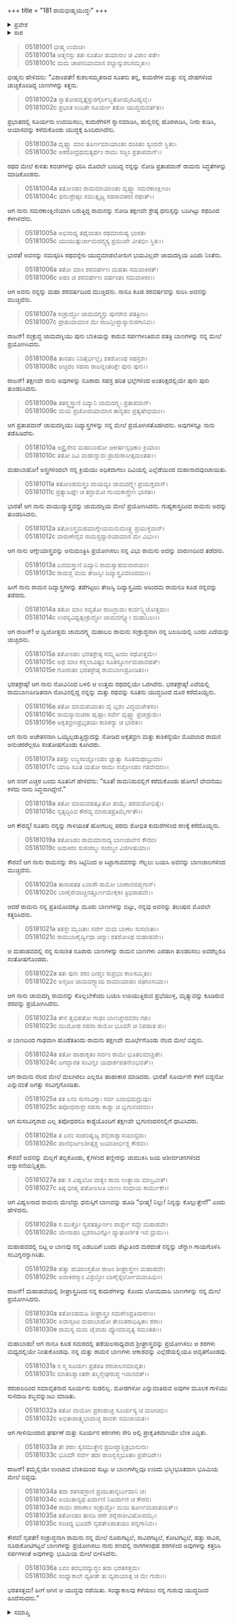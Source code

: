 +++
title = "181 ರಾಮಭೀಷ್ಮಯುದ್ಧಃ"
+++

<details><summary>ಪ್ರವೇಶ</summary>


।।   ಓಂ ಓಂ ನಮೋ ನಾರಾಯಣಾಯ।।   ಶ್ರೀ ವೇದವ್ಯಾಸಾಯ ನಮಃ ।।

ಶ್ರೀ ಕೃಷ್ಣದ್ವೈಪಾಯನ ವೇದವ್ಯಾಸ ವಿರಚಿತ  

**ಶ್ರೀ ಮಹಾಭಾರತ**

**ಉದ್ಯೋಗ ಪರ್ವ**

**ಅಂಬೋಽಪಾಖ್ಯಾನ ಪರ್ವ**

**ಅಧ್ಯಾಯ 181**

</details>

<details><summary>ಸಾರ</summary>

ದಿವ್ಯಾಸ್ತ್ರಗಳಿಂದ ಹೋರಾಡುವಾಗ ಪರಶುರಾಮನು ಭೀಷ್ಮನ ಬಾಣಗಳಿಗೆ ಸಿಲುಕಿ ಮೂರ್ಛೆಹೋದುದು (1-23). ಎರಡನೆಯ ದಿನದ ಯುದ್ಧ ಸಮಾಪ್ತಿ (24-36).


</details>



> 05181001 ಭೀಷ್ಮ ಉವಾಚ।  
05181001a ಆತ್ಮನಸ್ತು ತತಃ ಸೂತೋ ಹಯಾನಾಂ ಚ ವಿಶಾಂ ಪತೇ।  
05181001c ಮಮ ಚಾಪನಯಾಮಾಸ ಶಲ್ಯಾನ್ಕುಶಲಸಮ್ಮತಃ।।

ಭೀಷ್ಮನು ಹೇಳಿದನು: “ವಿಶಾಂಪತೇ! ಕುಶಲಸಮ್ಮತನಾದ ಸೂತನು ತನ್ನ, ಕುದುರೆಗಳ ಮತ್ತು ನನ್ನ ದೇಹಗಳಿಂದ ಚುಚ್ಚಿಕೊಂಡಿದ್ದ ಬಾಣಗಳನ್ನು ಕಿತ್ತನು.

> 05181002a ಸ್ನಾತೋಪವೃತ್ತೈಸ್ತುರಗೈರ್ಲಬ್ಧತೋಯೈರವಿಹ್ವಲೈಃ।  
05181002c ಪ್ರಭಾತ ಉದಿತೇ ಸೂರ್ಯೇ ತತೋ ಯುದ್ಧಮವರ್ತತ।।

ಪ್ರಭಾತದಲ್ಲಿ ಸೂರ್ಯನು ಉದಯಿಸಲು, ಕುದುರೆಗಳಿಗೆ ಸ್ನಾನಮಾಡಿಸಿ, ಹುಲ್ಲಿನಲ್ಲಿ ಹೊರಳಾಡಿಸಿ, ನೀರು ಕುಡಿಸಿ, ಆಯಾಸವನ್ನು ಕಳೆದುಕೊಂಡು ಯುದ್ಧಕ್ಕೆ ಹಿಂದಿರುಗಿದೆನು.

> 05181003a ದೃಷ್ಟ್ವಾ ಮಾಂ ತೂರ್ಣಮಾಯಾಂತಂ ದಂಶಿತಂ ಸ್ಯಂದನೇ ಸ್ಥಿತಂ।  
05181003c ಅಕರೋದ್ರಥಮತ್ಯರ್ಥಂ ರಾಮಃ ಸಜ್ಜಂ ಪ್ರತಾಪವಾನ್।।

ರಥದ ಮೇಲೆ ಕುಳಿತು ಕವಚಗಳನ್ನು ಧರಿಸಿ ಮೊದಲೇ ಬಂದಿದ್ದ ನನ್ನನ್ನು ನೋಡಿ ಪ್ರತಾಪವಾನ್ ರಾಮನು ಸಿದ್ಧತೆಗಳನ್ನು ಮಾಡಿಕೊಂಡನು.

> 05181004a ತತೋಽಹಂ ರಾಮಮಾಯಾಂತಂ ದೃಷ್ಟ್ವಾ ಸಮರಕಾಂಕ್ಷಿಣಂ।  
05181004c ಧನುಃಶ್ರೇಷ್ಠಂ ಸಮುತ್ಸೃಜ್ಯ ಸಹಸಾವತರಂ ರಥಾತ್।।

ಆಗ ನಾನು ಸಮರಕಾಂಕ್ಷಿಣಿಯಾಗಿ ಬರುತ್ತಿದ್ದ ರಾಮನನ್ನು ನೋಡಿ ತಕ್ಷಣವೇ ಶ್ರೇಷ್ಠ ಧನುಸ್ಸನ್ನು ಬದಿಗಿಟ್ಟು ರಥದಿಂದ ಕೆಳಗಿಳಿದೆನು.

> 05181005a ಅಭಿವಾದ್ಯ ತಥೈವಾಹಂ ರಥಮಾರುಹ್ಯ ಭಾರತ।  
05181005c ಯುಯುತ್ಸುರ್ಜಾಮದಗ್ನ್ಯಸ್ಯ ಪ್ರಮುಖೇ ವೀತಭೀಃ ಸ್ಥಿತಃ।।

ಭಾರತ! ಅವನನ್ನು ನಮಸ್ಕರಿಸಿ ರಥವನ್ನೇರಿ ಯುದ್ಧಮಾಡಲೋಸುಗ ಭಯವಿಲ್ಲದೇ ಜಾಮದಗ್ನಿಯ ಎದಿರು ನಿಂತೆನು.

> 05181006a ತತೋ ಮಾಂ ಶರವರ್ಷೇಣ ಮಹತಾ ಸಮವಾಕಿರತ್।  
05181006c ಅಹಂ ಚ ಶರವರ್ಷೇಣ ವರ್ಷಂತಂ ಸಮವಾಕಿರಂ।।

ಆಗ ಅವನು ನನ್ನನ್ನು ಮಹಾ ಶರವರ್ಷದಿಂದ ಮುಚ್ಚಿದನು. ನಾನೂ ಕೂಡ ಶರವರ್ಷವನ್ನು ಸುರಿಸಿ ಅವನನ್ನು ಮುಚ್ಚಿದೆನು.

> 05181007a ಸಂಕ್ರುದ್ಧೋ ಜಾಮದಗ್ನ್ಯಸ್ತು ಪುನರೇವ ಪತತ್ರಿಣಃ।  
05181007c ಪ್ರೇಷಯಾಮಾಸ ಮೇ ರಾಜನ್ದೀಪ್ತಾಸ್ಯಾನುರಗಾನಿವ।।

ರಾಜನ್! ಸಂಕ್ರುದ್ಧ ಜಾಮದಗ್ನಿಯು ಪುನಃ ಬೆಂಕಿಯನ್ನು ಕಾರುವ ಸರ್ಪಗಳಂತಿರುವ ಪತತ್ರಿ ಬಾಣಗಳನ್ನು ನನ್ನ ಮೇಲೆ ಪ್ರಯೋಗಿಸಿದನು.

> 05181008a ತಾನಹಂ ನಿಶಿತೈರ್ಭಲ್ಲೈಃ ಶತಶೋಽಥ ಸಹಸ್ರಶಃ।   
05181008c ಅಚ್ಚಿದಂ ಸಹಸಾ ರಾಜನ್ನಂತರಿಕ್ಷೇ ಪುನಃ ಪುನಃ।।

ರಾಜನ್! ತಕ್ಷಣವೇ ನಾನು ಅವುಗಳನ್ನು ನೂರಾರು ಸಹಸ್ರ ಹರಿತ ಭಲ್ಲೆಗಳಿಂದ ಅಂತರಿಕ್ಷದಲ್ಲಿಯೇ ಪುನಃ ಪುನಃ ತುಂಡರಿಸಿದನು.

> 05181009a ತತಸ್ತ್ವಸ್ತ್ರಾಣಿ ದಿವ್ಯಾನಿ ಜಾಮದಗ್ನ್ಯಃ ಪ್ರತಾಪವಾನ್।  
05181009c ಮಯಿ ಪ್ರಚೋದಯಾಮಾಸ ತಾನ್ಯಹಂ ಪ್ರತ್ಯಷೇಧಯಂ।।

ಆಗ ಪ್ರತಾಪವಾನ್ ಜಾಮದಗ್ನಿಯು ದಿವ್ಯಾಸ್ತ್ರಗಳನ್ನು ನನ್ನ ಮೇಲೆ ಪ್ರಯೋಗಿಸತೊಡಗಿದನು. ಅವುಗಳನ್ನೂ ನಾನು ತಡೆಹಿಡಿದೆನು.

> 05181010a ಅಸ್ತ್ರೈರೇವ ಮಹಾಬಾಹೋ ಚಿಕೀರ್ಷನ್ನಧಿಕಾಂ ಕ್ರಿಯಾಂ।  
05181010c ತತೋ ದಿವಿ ಮಹಾನ್ನಾದಃ ಪ್ರಾದುರಾಸೀತ್ಸಮಂತತಃ।।

ಮಹಾಬಾಹೋ! ಅಸ್ತ್ರಗಳಿಂದಲೇ ನನ್ನ ಕ್ರಿಯೆಯು ಅಧಿಕವಾಗಲು ದಿವಿಯಲ್ಲಿ ಎಲ್ಲೆಡೆಯಿಂದ ಮಹಾನಾದವುಂಟಾಯಿತು.

> 05181011a ತತೋಽಹಮಸ್ತ್ರಂ ವಾಯವ್ಯಂ ಜಾಮದಗ್ನ್ಯೇ ಪ್ರಯುಕ್ತವಾನ್।   
05181011c ಪ್ರತ್ಯಾಜಘ್ನೇ ಚ ತದ್ರಾಮೋ ಗುಃಯಕಾಸ್ತ್ರೇಣ ಭಾರತ।।

ಭಾರತ! ಆಗ ನಾನು ವಾಯುವ್ಯಾಸ್ತ್ರವನ್ನು ಜಾಮದಗ್ನಿಯ ಮೇಲೆ ಪ್ರಯೋಗಿಸಿದನು. ಗುಹ್ಯಕಾಸ್ತ್ರದಿಂದ ರಾಮನು ಅದನ್ನು ತುಂಡರಿಸಿದನು.

> 05181012a ತತೋಽಸ್ತ್ರಮಹಮಾಗ್ನೇಯಮನುಮಂತ್ರ್ಯ ಪ್ರಯುಕ್ತವಾನ್।  
05181012c ವಾರುಣೇನೈವ ರಾಮಸ್ತದ್ವಾರಯಾಮಾಸ ಮೇ ವಿಭುಃ।।

ಆಗ ನಾನು ಆಗ್ನೇಯಾಸ್ತ್ರವನ್ನು ಅನುಮಂತ್ರಿಸಿ ಪ್ರಯೋಗಿಸಲು ನನ್ನ ವಿಭು ರಾಮನು ಅದನ್ನು ವಾರುಣದಿಂದ ತಡೆದನು.

> 05181013a ಏವಮಸ್ತ್ರಾಣಿ ದಿವ್ಯಾನಿ ರಾಮಸ್ಯಾಹಮವಾರಯಂ।  
05181013c ರಾಮಶ್ಚ ಮಮ ತೇಜಸ್ವೀ ದಿವ್ಯಾಸ್ತ್ರವಿದರಿಂದಮಃ।।

ಹೀಗೆ ನಾನು ರಾಮನ ದಿವ್ಯಾಸ್ತ್ರಗಳನ್ನು ತಡೆಗಟ್ಟಲು ತೇಜಸ್ವಿ ದಿವ್ಯಾಸ್ತ್ರವಿದು ಅರಿಂದಮ ರಾಮನೂ ಕೂಡ ನನ್ನವನ್ನು ತಡೆದನು.

> 05181014a ತತೋ ಮಾಂ ಸವ್ಯತೋ ರಾಜನ್ರಾಮಃ ಕುರ್ವನ್ದ್ವಿಜೋತ್ತಮಃ।  
05181014c ಉರಸ್ಯವಿಧ್ಯತ್ಸಂಕ್ರುದ್ಧೋ ಜಾಮದಗ್ನ್ಯೋ ಮಹಾಬಲಃ।।

ಆಗ ರಾಜನ್! ಆ ದ್ವಿಜೋತ್ತಮ ಜಾಮದಗ್ನ್ಯ ಮಹಾಬಲ ರಾಮನು ಸಂಕ್ರುದ್ಧನಾಗಿ ನನ್ನ ಬಲದಿಯಲ್ಲಿ ಬಂದು ಎದೆಯನ್ನು ಚುಚ್ಚಿದನು.

> 05181015a ತತೋಽಹಂ ಭರತಶ್ರೇಷ್ಠ ಸಮ್ನ್ಯಷೀದಂ ರಥೋತ್ತಮೇ।   
05181015c ಅಥ ಮಾಂ ಕಶ್ಮಲಾವಿಷ್ಟಂ ಸೂತಸ್ತೂರ್ಣಮಪಾವಹತ್।  
05181015e ಗೋರುತಂ ಭರತಶ್ರೇಷ್ಠ ರಾಮಬಾಣಪ್ರಪೀಡಿತಂ।।

ಭರತಶ್ರೇಷ್ಠ! ಆಗ ನಾನು ನೋವಿನಿಂದ ಬಳಲಿ ಆ ಉತ್ತಮ ರಥದಲ್ಲಿಯೇ ಒರಗಿದೆನು. ಭರತಶ್ರೇಷ್ಠ! ಎದೆಯಲ್ಲಿ ರಾಮಬಾಣಪೀಡಿತನಾಗಿ ನೋವಿನಲ್ಲಿದ್ದ ನನ್ನನ್ನು ಮತ್ತು ರಥವನ್ನು ಸೂತನು ಯುದ್ಧದಿಂದ ದೂರ ಕರೆದೊಯ್ದನು.

> 05181016a ತತೋ ಮಾಮಪಯಾತಂ ವೈ ಭೃಶಂ ವಿದ್ಧಮಚೇತಸಂ।   
05181016c ರಾಮಸ್ಯಾನುಚರಾ ಹೃಷ್ಟಾಃ ಸರ್ವೇ ದೃಷ್ಟ್ವಾ ಪ್ರಚುಕ್ರುಶುಃ।  
05181016e ಅಕೃತವ್ರಣಪ್ರಭೃತಯಃ ಕಾಶಿಕನ್ಯಾ ಚ ಭಾರತ।।

ಆಗ ನಾನು ಅಚೇತಸನಾಗಿ ಒಯ್ಯಲ್ಪಡುತ್ತಿದ್ದುದನ್ನು ನೋಡಿದ ಅಕೃತವ್ರಣ ಮತ್ತು ಕಾಶಿಕನ್ಯೆಯೇ ಮೊದಲಾದ ರಾಮನ ಅನುಚರರೆಲ್ಲರೂ ಸಂತೋಷಗೊಂಡು ಕೂಗಿದರು.

> 05181017a ತತಸ್ತು ಲಬ್ಧಸಂಜ್ಞೋಽಹಂ ಜ್ಞಾತ್ವಾ ಸೂತಮಥಾಬ್ರುವಂ।  
05181017c ಯಾಹಿ ಸೂತ ಯತೋ ರಾಮಃ ಸಜ್ಜೋಽಹಂ ಗತವೇದನಃ।।

ಆಗ ನನಗೆ ಎಚ್ಚರ ಬಂದು ಸೂತನಿಗೆ ಹೇಳಿದೆನು: “ಸೂತ! ರಾಮನಿರುವಲ್ಲಿಗೆ ಕರೆದುಕೊಂಡು ಹೋಗು! ವೇದನೆಯು ಕಳೆದು ನಾನು ಸಿದ್ಧನಾಗಿದ್ದೇನೆ.”

> 05181018a ತತೋ ಮಾಮವಹತ್ಸೂತೋ ಹಯೈಃ ಪರಮಶೋಭಿತೈಃ।  
05181018c ನೃತ್ಯದ್ಭಿರಿವ ಕೌರವ್ಯ ಮಾರುತಪ್ರತಿಮೈರ್ಗತೌ।।

ಆಗ ಕೌರವ್ಯ! ಸೂತನು ನನ್ನನ್ನು ಗಾಳಿಯಂತೆ ಹೋಗಬಲ್ಲ ಪರಮ ಶೋಭಿತ ಕುದುರೆಗಳಿಂದ ರಣಕ್ಕೆ ಕರೆದೊಯ್ದನು.

> 05181019a ತತೋಽಹಂ ರಾಮಮಾಸಾದ್ಯ ಬಾಣಜಾಲೇನ ಕೌರವ।  
05181019c ಅವಾಕಿರಂ ಸುಸಂರಬ್ಧಃ ಸಂರಬ್ಧಂ ವಿಜಿಗೀಷಯಾ।।

ಕೌರವ! ಆಗ ನಾನು ರಾಮನನ್ನು ಸೇರಿ ಸಿಟ್ಟಿನಿಂದ ಆ ಸಿಟ್ಟಾಗುವವನನ್ನು ಗೆಲ್ಲಲು ಬಯಸಿ ಅವನನ್ನು ಬಾಣಜಾಲಗಳಿಂದ ಮುಚ್ಚಿದೆನು.

> 05181020a ತಾನಾಪತತ ಏವಾಸೌ ರಾಮೋ ಬಾಣಾನಜಿಹ್ಮಗಾನ್।  
05181020c ಬಾಣೈರೇವಾಚ್ಚಿನತ್ತೂರ್ಣಮೇಕೈಕಂ ತ್ರಿಭಿರಾಹವೇ।।

ಆದರೆ ರಾಮನು ನನ್ನ ಪ್ರತಿಯೊಂದಕ್ಕೂ ಮೂರು ಬಾಣಗಳನ್ನು ಬಿಟ್ಟು, ನನ್ನವು ಅವನನ್ನು ತಲುಪುವ ಮೊದಲೇ ಕತ್ತರಿಸಿದನು.

> 05181021a ತತಸ್ತೇ ಮೃದಿತಾಃ ಸರ್ವೇ ಮಮ ಬಾಣಾಃ ಸುಸಂಶಿತಾಃ।  
05181021c ರಾಮಬಾಣೈರ್ದ್ವಿಧಾ ಚಿನ್ನಾಃ ಶತಶೋಽಥ ಮಹಾಹವೇ।।

ಆ ಮಹಾಹವದಲ್ಲಿ ನನ್ನ ಸುಸಂಶಿತ ನೂರಾರು ಬಾಣಗಳನ್ನು ರಾಮನ ಬಾಣಗಳು ಎರಡಾಗಿ ತುಂಡರಿಸಲು ಅವರೆಲ್ಲರೂ ಸಂತೋಷಗೊಂಡರು.

> 05181022a ತತಃ ಪುನಃ ಶರಂ ದೀಪ್ತಂ ಸುಪ್ರಭಂ ಕಾಲಸಮ್ಮಿತಂ।  
05181022c ಅಸೃಜಂ ಜಾಮದಗ್ನ್ಯಾಯ ರಾಮಾಯಾಹಂ ಜಿಘಾಂಸಯಾ।।

ಆಗ ನಾನು ಜಾಮದಗ್ನಿ ರಾಮನನ್ನು ಕೊಲ್ಲಬೇಕೆಂದು ಬಯಸಿ ಉರಿಯುತ್ತಿರುವ ಪ್ರಭೆಯುಳ್ಳ, ಮೃತ್ಯುವನ್ನು ಕೂಡಿರುವ ಶರವನ್ನು ಪ್ರಯೋಗಿಸಿದೆನು.

> 05181023a ತೇನ ತ್ವಭಿಹತೋ ಗಾಢಂ ಬಾಣಚ್ಚೇದವಶಂ ಗತಃ।   
05181023c ಮುಮೋಹ ಸಹಸಾ ರಾಮೋ ಭೂಮೌ ಚ ನಿಪಪಾತ ಹ।।

ಆ ಬಾಣದಿಂದ ಗಾಢವಾಗಿ ಹೊಡೆತತಿಂದು ರಾಮನು ತಕ್ಷಣವೇ ಮೂರ್ಛೆಗೊಂಡು ನೆಲದ ಮೇಲೆ ಬಿದ್ದನು.

> 05181024a ತತೋ ಹಾಹಾಕೃತಂ ಸರ್ವಂ ರಾಮೇ ಭೂತಲಮಾಶ್ರಿತೇ।  
05181024c ಜಗದ್ಭಾರತ ಸಂವಿಗ್ನಂ ಯಥಾರ್ಕಪತನೇಽಭವತ್।।

ಆಗ ರಾಮನು ನೆಲದ ಮೇಲೆ ಮಲಗಿರಲು ಎಲ್ಲರೂ ಹಾಹಾಕಾರ ಮಾಡಿದರು. ಭಾರತ! ಸೂರ್ಯನೇ ಕೆಳಗೆ ಬಿದ್ದನೋ ಎನ್ನುವಂತೆ ಜಗತ್ತು ಸಂವಿಗ್ನಗೊಂಡಿತು.

> 05181025a ತತ ಏನಂ ಸುಸಂವಿಗ್ನಾಃ ಸರ್ವ ಏವಾಭಿದುದ್ರುವುಃ।  
05181025c ತಪೋಧನಾಸ್ತೇ ಸಹಸಾ ಕಾಶ್ಯಾ ಚ ಭೃಗುನಂದನಂ।।

ಆಗ ಸುಸಂವಿಗ್ನರಾದ ಎಲ್ಲ ತಪೋಧರನೂ ಕಾಶ್ಯೆಯೊಂದಿಗೆ ತಕ್ಷಣವೇ ಭೃಗುನಂದನನಲ್ಲಿಗೆ ಧಾವಿಸಿದರು.

> 05181026a ತ ಏನಂ ಸಂಪರಿಷ್ವಜ್ಯ ಶನೈರಾಶ್ವಾಸಯಂಸ್ತದಾ।   
05181026c ಪಾಣಿಭಿರ್ಜಲಶೀತೈಶ್ಚ ಜಯಾಶೀರ್ಭಿಶ್ಚ ಕೌರವ।।

ಕೌರವ! ಅವನನ್ನು ಮೆಲ್ಲಗೆ ತಬ್ಬಿಕೊಂಡು, ಕೈಗಳಿಂದ ತಣ್ಣೀರನ್ನು ಚುಮುಕಿಸಿ ಜಯ ಆಶೀರ್ವಚನಗಳಿಂದ ಆಶ್ವಾಸನೆಯನ್ನಿತ್ತರು.

> 05181027a ತತಃ ಸ ವಿಹ್ವಲೋ ವಾಕ್ಯಂ ರಾಮ ಉತ್ಥಾಯ ಮಾಬ್ರವೀತ್।  
05181027c ತಿಷ್ಠ ಭೀಷ್ಮ ಹತೋಽಸೀತಿ ಬಾಣಂ ಸಂಧಾಯ ಕಾರ್ಮುಕೇ।।

ಆಗ ವಿಹ್ವಲನಾದ ರಾಮನು ಮೇಲೆದ್ದು ಧನುಸ್ಸಿಗೆ ಬಾಣವನ್ನು ಹೂಡಿ “ಭೀಷ್ಮ! ನಿಲ್ಲು! ನಿನ್ನನ್ನು ಕೊಲ್ಲುತ್ತೇನೆ!” ಎಂದು ಹೇಳಿದನು.

> 05181028a ಸ ಮುಕ್ತೋ ನ್ಯಪತತ್ತೂರ್ಣಂ ಪಾರ್ಶ್ವೇ ಸವ್ಯೇ ಮಹಾಹವೇ।  
05181028c ಯೇನಾಹಂ ಭೃಶಸಂವಿಗ್ನೋ ವ್ಯಾಘೂರ್ಣಿತ ಇವ ದ್ರುಮಃ।।

ಮಹಾಹವದಲ್ಲಿ ಬಿಟ್ಟ ಆ ಬಾಣವು ನನ್ನ ಎಡಬದಿಗೆ ಬಂದು ಪೆಟ್ಟುತಿಂದ ಮರದಂತೆ ನನ್ನನ್ನು ಚೆನ್ನಾಗಿ ಗಾಯಗೊಳಿಸಿ ಸಂವಿಗ್ನನನ್ನಾಗಿಸಿತು.

> 05181029a ಹತ್ವಾ ಹಯಾಂಸ್ತತೋ ರಾಜಂ ಶೀಘ್ರಾಸ್ತ್ರೇಣ ಮಹಾಹವೇ।  
05181029c ಅವಾಕಿರನ್ಮಾಂ ವಿಶ್ರಬ್ಧೋ ಬಾಣೈಸ್ತೈರ್ಲೋಮವಾಹಿಭಿಃ।।

ರಾಜನ್! ಮಹಾಹವೆಯಲ್ಲಿ ಶೀಘ್ರಾಸ್ತ್ರದಿಂದ ನನ್ನ ಕುದುರೆಗಳನ್ನು ಕೊಂದು ಲೋಮವಾಹಿ ಬಾಣಗಳನ್ನು ನನ್ನ ಮೇಲೆ ಪ್ರಯೋಗಿಸಿದನು.

> 05181030a ತತೋಽಹಮಪಿ ಶೀಘ್ರಾಸ್ತ್ರಂ ಸಮರೇಽಪ್ರತಿವಾರಣಂ।  
05181030c ಅವಾಸೃಜಂ ಮಹಾಬಾಹೋ ತೇಽಂತರಾಧಿಷ್ಠಿತಾಃ ಶರಾಃ।  
05181030e ರಾಮಸ್ಯ ಮಮ ಚೈವಾಶು ವ್ಯೋಮಾವೃತ್ಯ ಸಮಂತತಃ।।

ಮಹಾಬಾಹು! ಆಗ ನಾನೂ ಕೂಡ ಸಮರದಲ್ಲಿ ತಡೆಯಲಸಾಧ್ಯವಾದ ಶ್ರೀಘ್ರಾಸ್ತ್ರವನ್ನು ಪ್ರಯೋಗಿಸಲು ಆ ಶರಗಳು ಮಧ್ಯದಲ್ಲಿಯೇ ನಿಂತುಕೊಂಡವು. ನನ್ನ ಮತ್ತು ರಾಮನ ಬಾಣಗಳು ಆಕಾಶವನ್ನು ಎಲ್ಲೆಡೆಯಲ್ಲಿಯೂ ಆವೃತಗೊಂಡವು.

> 05181031a ನ ಸ್ಮ ಸೂರ್ಯಃ ಪ್ರತಪತಿ ಶರಜಾಲಸಮಾವೃತಃ।  
05181031c ಮಾತರಿಶ್ವಾಂತರೇ ತಸ್ಮಿನ್ಮೇಘರುದ್ಧ ಇವಾನದತ್।।

ಶರಜಾಲದಿಂದ ಸಮಾವೃತನಾದ ಸೂರ್ಯನು ಸುಡಲಿಲ್ಲ. ಮೋಡಗಳೋ ಎನ್ನುವಂತಿರುವ ಅವುಗಳ ಮೂಲಕ ಗಾಳಿಯು ಸುಳಿದಾಡಿ ಶಬ್ಧವನ್ನುಂಟು ಮಾಡಿತು.

> 05181032a ತತೋ ವಾಯೋಃ ಪ್ರಕಂಪಾಚ್ಚ ಸೂರ್ಯಸ್ಯ ಚ ಮರೀಚಿಭಿಃ।  
05181032c ಅಭಿತಾಪಾತ್ಸ್ವಭಾವಾಚ್ಚ ಪಾವಕಃ ಸಮಜಾಯತ।।

ಆಗ ಗಾಳಿಯಿಂದಾದ ಘರ್ಷಣೆ ಮತ್ತು ಸೂರ್ಯನ ಕಿರಣಗಳು ಸೇರಿ ಅಲ್ಲಿ ಪ್ರಾಕೃತಿಕವಾಗಿಯೇ ಬೆಂಕಿ ಎದ್ದಿತು.

> 05181033a ತೇ ಶರಾಃ ಸ್ವಸಮುತ್ಥೇನ ಪ್ರದೀಪ್ತಾಶ್ಚಿತ್ರಭಾನುನಾ।  
05181033c ಭೂಮೌ ಸರ್ವೇ ತದಾ ರಾಜನ್ಭಸ್ಮಭೂತಾಃ ಪ್ರಪೇದಿರೇ।।

ರಾಜನ್! ತಮ್ಮಲ್ಲಿಯೇ ಉಂಟಾದ ಬೆಂಕಿಯಿಂದ ಸುಟ್ಟು ಆ ಬಾಣಗಳೆಲ್ಲವೂ ಉರಿದು ಭಸ್ಮೀಭೂತವಾಗಿ ಭೂಮಿಯ ಮೇಲೆ ಬಿದ್ದವು.

> 05181034a ತದಾ ಶತಸಹಸ್ರಾಣಿ ಪ್ರಯುತಾನ್ಯರ್ಬುದಾನಿ ಚ।  
05181034c ಅಯುತಾನ್ಯಥ ಖರ್ವಾಣಿ ನಿಖರ್ವಾಣಿ ಚ ಕೌರವ।  
05181034e ರಾಮಃ ಶರಾಣಾಂ ಸಂಕ್ರುದ್ಧೋ ಮಯಿ ತೂರ್ಣಮಪಾತಯತ್।।  
05181035a ತತೋಽಹಂ ತಾನಪಿ ರಣೇ ಶರೈರಾಶೀವಿಷೋಪಮೈಃ।   
05181035c ಸಂಚಿದ್ಯ ಭೂಮೌ ನೃಪತೇಽಪಾತಯಂ ಪನ್ನಗಾನಿವ।।

ಕೌರವ! ನೃಪತೇ! ಸಂಕ್ರುದ್ಧನಾಗಿ ರಾಮನು ನನ್ನ ಮೇಲೆ ನೂರುಗಟ್ಟಲೆ, ಸಾವಿರಗಟ್ಟಲೆ, ಕೋಟಿಗಟ್ಟಲೆ, ಹತ್ತು ಸಾವಿರ, ನೂರುಕೋಟಿಗಟ್ಟಲೆ ಬಾಣಗಳನ್ನು ಪ್ರಯೋಗಿಸಲು ನಾನು ರಣದಲ್ಲಿ ನಾಗಗಳಂಥಹ ಶರಗಳಿಂದ ಅವುಗಳನ್ನು ಕತ್ತರಿಸಿ ಸರ್ಪಗಳಂತೆ ಅವುಗಳನ್ನು ಭೂಮಿಯ ಮೇಲೆ ಬೀಳಿಸಿದೆನು.

> 05181036a ಏವಂ ತದಭವದ್ಯುದ್ಧಂ ತದಾ ಭರತಸತ್ತಮ।  
05181036c ಸಂಧ್ಯಾಕಾಲೇ ವ್ಯತೀತೇ ತು ವ್ಯಪಾಯಾತ್ಸ ಚ ಮೇ ಗುರುಃ।।

ಭರತಸತ್ತಮ! ಹೀಗೆ ಆಗಿನ ಆ ಯುದ್ಧವು ನಡೆಯಿತು. ಸಂಧ್ಯಾಕಾಲವು ಕಳೆಯಲು ನನ್ನ ಗುರುವು ಯುದ್ಧದಿಂದ ಹಿಂದೆಸರಿದನು.”


<details><summary>ಸಮಾಪ್ತಿ</summary>


ಇತಿ ಶ್ರೀ ಮಹಾಭಾರತೇ ಉದ್ಯೋಗ ಪರ್ವಣಿ ಅಂಬೋಽಪಾಖ್ಯಾನ ಪರ್ವಣಿ ರಾಮಭೀಷ್ಮಯುದ್ಧೇ ಏಕಾಶೀತ್ಯಧಿಕಶತತಮೋಽಧ್ಯಾಯಃ।  
ಇದು ಶ್ರೀ ಮಹಾಭಾರತದಲ್ಲಿ ಉದ್ಯೋಗ ಪರ್ವದಲ್ಲಿ ಅಂಬೋಽಪಾಖ್ಯಾನ ಪರ್ವದಲ್ಲಿ ರಾಮಭೀಷ್ಮಯುದ್ಧದಲ್ಲಿ ನೂರಾಎಂಭತ್ತೊಂದನೆಯ ಅಧ್ಯಾಯವು.


</details>
